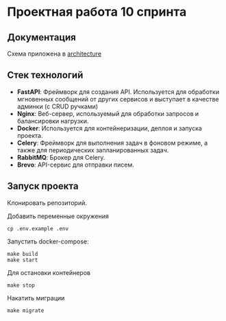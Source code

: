 # Проектная работа 10 спринта

## Документация

Схема приложена в [architecture](notification_architecture.png)

## Стек технологий

- **FastAPI**: Фреймворк для создания API. Используется для обработки мгновенных сообщений от других сервисов и выступает в качестве админки (с CRUD ручками)
- **Nginx**: Веб-сервер, используемый для обработки запросов и балансировки нагрузки.
- **Docker**: Используется для контейнеризации, деплоя и запуска проекта.
- **Celery**: Фреймворк для выполнения задач в фоновом режиме, а также для периодических запланированных задач.
- **RabbitMQ**: Брокер для Celery.
- **Brevo**: API-сервис для отправки писем.

## Запуск проекта

Клонировать репозиторий.

Добавить переменные окружения
```
cp .env.example .env
```
Запустить docker-compose:
```
make build
make start
```

Для остановки контейнеров 
```
make stop
```

Накатить миграции
```
make migrate
```